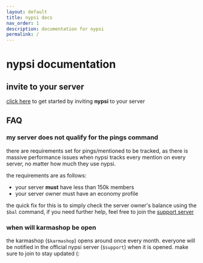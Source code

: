 ```yaml
---
layout: default
title: nypsi docs
nav_order: 1
description: documentation for nypsi
permalink: /
---
```


# nypsi documentation

## invite to your server

<a href="http://invite.nypsi.xyz" target="_blank">click here</a> to get started by inviting **nypsi** to your server

## FAQ

### my server does not qualify for the pings command

there are requirements set for pings/mentioned to be tracked,
as there is massive performance issues when nypsi tracks every mention on every server, no matter how much they use nypsi.<br />

the requirements are as follows:

-   your server **must** have less than 150k members
-   your server owner must have an economy profile

the quick fix for this is to simply check the server owner's balance using the `$bal` command, if you need further help, feel free to join the [support server](https://discord.gg/hJTDNST)

### when will karmashop be open

the karmashop (`$karmashop`) opens around once every month. everyone will be notified in the official nypsi server (`$support`) when it is opened.
make sure to join to stay updated (: